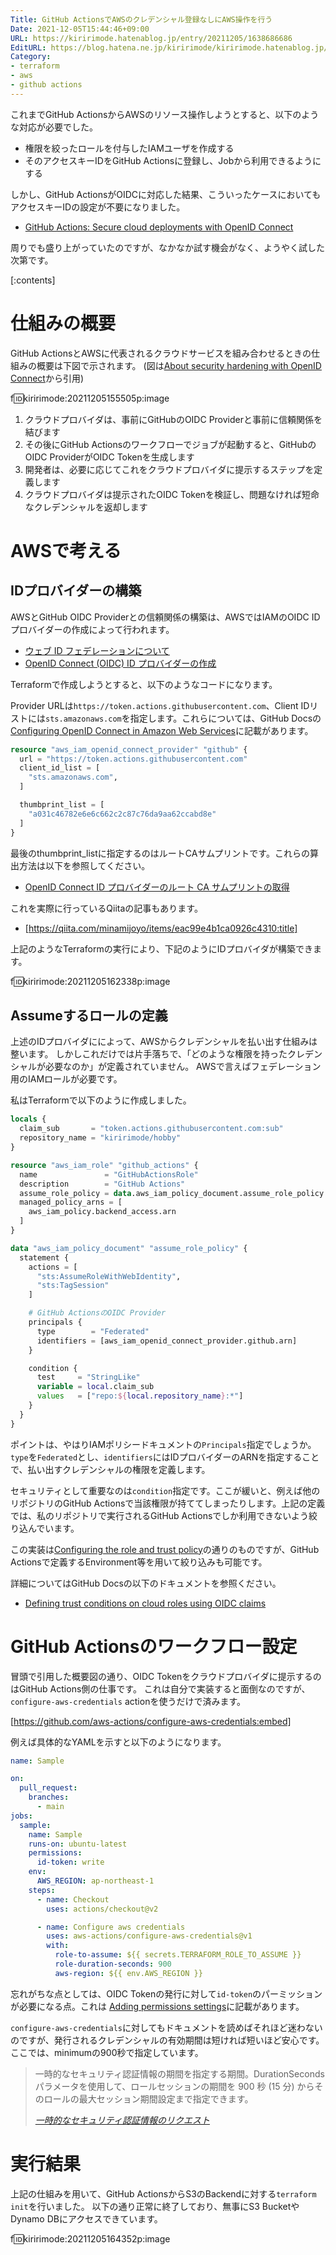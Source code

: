 ```yaml
---
Title: GitHub ActionsでAWSのクレデンシャル登録なしにAWS操作を行う
Date: 2021-12-05T15:44:46+09:00
URL: https://kiririmode.hatenablog.jp/entry/20211205/1638686686
EditURL: https://blog.hatena.ne.jp/kiririmode/kiririmode.hatenablog.jp/atom/entry/13574176438039747307
Category:
- terraform
- aws
- github actions
---
```


これまでGitHub ActionsからAWSのリソース操作しようとすると、以下のような対応が必要でした。

- 権限を絞ったロールを付与したIAMユーザを作成する
- そのアクセスキーIDをGitHub Actionsに登録し、Jobから利用できるようにする

しかし、GitHub ActionsがOIDCに対応した結果、こういったケースにおいてもアクセスキーIDの設定が不要になりました。

- [GitHub Actions: Secure cloud deployments with OpenID Connect](https://github.blog/changelog/2021-10-27-github-actions-secure-cloud-deployments-with-openid-connect)

周りでも盛り上がっていたのですが、なかなか試す機会がなく、ようやく試した次第です。

[:contents]

# 仕組みの概要

GitHub ActionsとAWSに代表されるクラウドサービスを組み合わせるときの仕組みの概要は下図で示されます。
(図は[About security hardening with OpenID Connect](https://docs.github.com/en/actions/deployment/security-hardening-your-deployments/about-security-hardening-with-openid-connect)から引用)

f:id:kiririmode:20211205155505p:image

1. クラウドプロバイダは、事前にGitHubのOIDC Providerと事前に信頼関係を結びます
2. その後にGitHub Actionsのワークフローでジョブが起動すると、GitHubのOIDC ProviderがOIDC Tokenを生成します
3. 開発者は、必要に応じてこれをクラウドプロバイダに提示するステップを定義します
4. クラウドプロバイダは提示されたOIDC Tokenを検証し、問題なければ短命なクレデンシャルを返却します

# AWSで考える

## IDプロバイダーの構築

AWSとGitHub OIDC Providerとの信頼関係の構築は、AWSではIAMのOIDC IDプロバイダーの作成によって行われます。

- [ウェブ ID フェデレーションについて](https://docs.aws.amazon.com/ja_jp/IAM/latest/UserGuide/id_roles_providers_oidc.html)
- [OpenID Connect (OIDC) ID プロバイダーの作成](https://docs.aws.amazon.com/ja_jp/IAM/latest/UserGuide/id_roles_providers_create_oidc.html)

Terraformで作成しようとすると、以下のようなコードになります。

Provider URLは`https://token.actions.githubusercontent.com`、Client IDリストには`sts.amazonaws.com`を指定します。これらについては、GitHub Docsの[Configuring OpenID Connect in Amazon Web Services](https://docs.github.com/en/actions/deployment/security-hardening-your-deployments/configuring-openid-connect-in-amazon-web-services)に記載があります。

```terraform
resource "aws_iam_openid_connect_provider" "github" {
  url = "https://token.actions.githubusercontent.com"
  client_id_list = [
    "sts.amazonaws.com",
  ]

  thumbprint_list = [
    "a031c46782e6e6c662c2c87c76da9aa62ccabd8e"
  ]
}
```

最後のthumbprint_listに指定するのはルートCAサムプリントです。これらの算出方法は以下を参照してください。

- [OpenID Connect ID プロバイダーのルート CA サムプリントの取得](https://docs.aws.amazon.com/ja_jp/IAM/latest/UserGuide/id_roles_providers_create_oidc_verify-thumbprint.html)

これを実際に行っているQiitaの記事もあります。

- [https://qiita.com/minamijoyo/items/eac99e4b1ca0926c4310:title]

上記のようなTerraformの実行により、下記のようにIDプロバイダが構築できます。

f:id:kiririmode:20211205162338p:image

## Assumeするロールの定義

上述のIDプロバイダにによって、AWSからクレデンシャルを払い出す仕組みは整います。
しかしこれだけでは片手落ちで、「どのような権限を持ったクレデンシャルが必要なのか」が定義されていません。
AWSで言えばフェデレーション用のIAMロールが必要です。

私はTerraformで以下のように作成しました。

```terraform
locals {
  claim_sub       = "token.actions.githubusercontent.com:sub"
  repository_name = "kiririmode/hobby"
}

resource "aws_iam_role" "github_actions" {
  name               = "GitHubActionsRole"
  description        = "GitHub Actions"
  assume_role_policy = data.aws_iam_policy_document.assume_role_policy.json
  managed_policy_arns = [
    aws_iam_policy.backend_access.arn
  ]
}

data "aws_iam_policy_document" "assume_role_policy" {
  statement {
    actions = [
      "sts:AssumeRoleWithWebIdentity",
      "sts:TagSession"
    ]

    # GitHub ActionsのOIDC Provider
    principals {
      type        = "Federated"
      identifiers = [aws_iam_openid_connect_provider.github.arn]
    }

    condition {
      test     = "StringLike"
      variable = local.claim_sub
      values   = ["repo:${local.repository_name}:*"]
    }
  }
}
```

ポイントは、やはりIAMポリシードキュメントの`Principals`指定でしょうか。
`type`を`Federated`とし、`identifiers`にはIDプロバイダーのARNを指定することで、払い出すクレデンシャルの権限を定義します。

セキュリティとして重要なのは`condition`指定です。ここが緩いと、例えば他のリポジトリのGitHub Actionsで当該権限が持ててしまったりします。上記の定義では、私のリポジトリで実行されるGitHub Actionsでしか利用できないよう絞り込んでいます。

この実装は[Configuring the role and trust policy](https://docs.github.com/en/actions/deployment/security-hardening-your-deployments/configuring-openid-connect-in-amazon-web-services#configuring-the-role-and-trust-policy)の通りのものですが、GitHub Actionsで定義するEnvironment等を用いて絞り込みも可能です。

詳細についてはGitHub Docsの以下のドキュメントを参照ください。

- [Defining trust conditions on cloud roles using OIDC claims](https://docs.github.com/en/actions/deployment/security-hardening-your-deployments/about-security-hardening-with-openid-connect#defining-trust-conditions-on-cloud-roles-using-oidc-claims)

# GitHub Actionsのワークフロー設定

冒頭で引用した概要図の通り、OIDC Tokenをクラウドプロバイダに提示するのはGitHub Actions側の仕事です。
これは自分で実装すると面倒なのですが、`configure-aws-credentials` actionを使うだけで済みます。

[https://github.com/aws-actions/configure-aws-credentials:embed]

例えば具体的なYAMLを示すと以下のようになります。

```yaml
name: Sample

on:
  pull_request:
    branches:
      - main
jobs:
  sample:
    name: Sample
    runs-on: ubuntu-latest
    permissions:
      id-token: write
    env:
      AWS_REGION: ap-northeast-1
    steps:
      - name: Checkout
        uses: actions/checkout@v2

      - name: Configure aws credentials
        uses: aws-actions/configure-aws-credentials@v1
        with:
          role-to-assume: ${{ secrets.TERRAFORM_ROLE_TO_ASSUME }}
          role-duration-seconds: 900
          aws-region: ${{ env.AWS_REGION }}
```

忘れがちな点としては、OIDC Tokenの発行に対して`id-token`のパーミッションが必要になる点。これは
[Adding permissions settings](https://docs.github.com/en/actions/deployment/security-hardening-your-deployments/configuring-openid-connect-in-amazon-web-services#adding-permissions-settings)に記載があります。

`configure-aws-credentials`に対してもドキュメントを読めばそれほど迷わないのですが、発行されるクレデンシャルの有効期間は短ければ短いほど安心です。ここでは、minimumの900秒で指定しています。

> 一時的なセキュリティ認証情報の期間を指定する期間。DurationSeconds パラメータを使用して、ロールセッションの期間を 900 秒 (15 分) からそのロールの最大セッション期間設定まで指定できます。
> 
> <cite>[一時的なセキュリティ認証情報のリクエスト](https://docs.aws.amazon.com/ja_jp/IAM/latest/UserGuide/id_credentials_temp_request.html#api_assumerolewithwebidentity)</cite>

# 実行結果

上記の仕組みを用いて、GitHub ActionsからS3のBackendに対する`terraform init`を行いました。
以下の通り正常に終了しており、無事にS3 BucketやDynamo DBにアクセスできています。

f:id:kiririmode:20211205164352p:image
